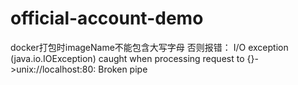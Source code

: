 # official-account-demo
docker打包时imageName不能包含大写字母 否则报错：
 I/O exception (java.io.IOException) caught when processing request to {}->unix://localhost:80: Broken pipe
